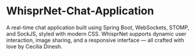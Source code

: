 # WhisprNet-Chat-Application
A real-time chat application built using Spring Boot, WebSockets, STOMP, and SockJS, styled with modern CSS. WhisprNet supports dynamic user interaction, image sharing, and a responsive interface — all crafted with love by Cecilia Dinesh.
